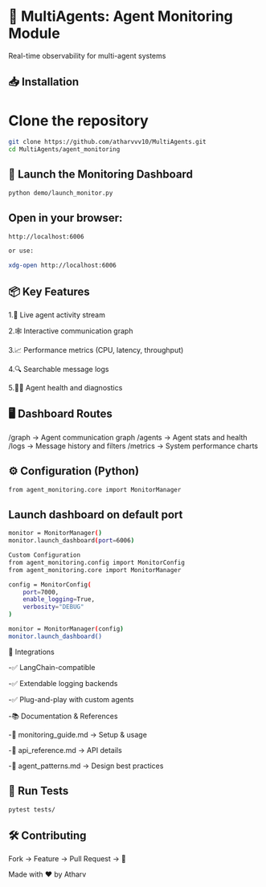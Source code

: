 # 🧠 MultiAgents: Agent Monitoring Module

Real-time observability for multi-agent systems

## 📥 Installation
# Clone the repository
```bash
git clone https://github.com/atharvvv10/MultiAgents.git
cd MultiAgents/agent_monitoring
```

## 🚀 Launch the Monitoring Dashboard
```bash
python demo/launch_monitor.py
```

## Open in your browser:
```bash
http://localhost:6006

or use:

xdg-open http://localhost:6006
```

## 📦 Key Features

1.📡 Live agent activity stream

2.🕸️ Interactive communication graph

3.📈 Performance metrics (CPU, latency, throughput)

4.🔍 Searchable message logs

5.🧑‍💻 Agent health and diagnostics

## 🖥️ Dashboard Routes


/graph ->	Agent communication graph
/agents	-> Agent stats and health
/logs ->	Message history and filters
/metrics ->	System performance charts

## ⚙️ Configuration (Python)
```bash
from agent_monitoring.core import MonitorManager
```
## Launch dashboard on default port
```bash
monitor = MonitorManager()
monitor.launch_dashboard(port=6006)

Custom Configuration
from agent_monitoring.config import MonitorConfig
from agent_monitoring.core import MonitorManager

config = MonitorConfig(
    port=7000,
    enable_logging=True,
    verbosity="DEBUG"
)

monitor = MonitorManager(config)
monitor.launch_dashboard()
```
🔗 Integrations

-✅ LangChain-compatible

-✅ Extendable logging backends

-✅ Plug-and-play with custom agents

-📚 Documentation & References

-📄 monitoring_guide.md → Setup & usage

-📄 api_reference.md → API details

-📄 agent_patterns.md → Design best practices

## 🧪 Run Tests
```bash
pytest tests/
```
## 🛠️ Contributing

Fork → Feature → Pull Request → 🚀

Made with ❤️ by Atharv
